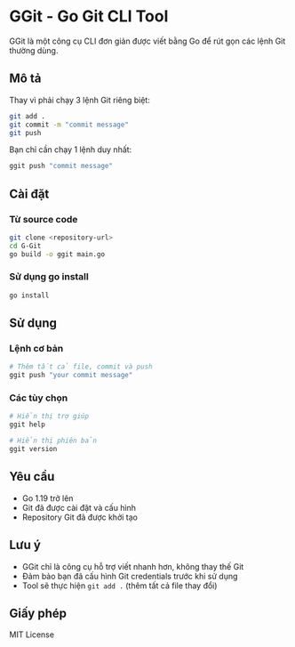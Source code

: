 # GGit - Go Git CLI Tool

GGit là một công cụ CLI đơn giản được viết bằng Go để rút gọn các lệnh Git thường dùng.

## Mô tả

Thay vì phải chạy 3 lệnh Git riêng biệt:
```bash
git add .
git commit -m "commit message"
git push
```

Bạn chỉ cần chạy 1 lệnh duy nhất:
```bash
ggit push "commit message"
```

## Cài đặt

### Từ source code
```bash
git clone <repository-url>
cd G-Git
go build -o ggit main.go
```

### Sử dụng go install
```bash
go install
```

## Sử dụng

### Lệnh cơ bản
```bash
# Thêm tất cả file, commit và push
ggit push "your commit message"
```

### Các tùy chọn
```bash
# Hiển thị trợ giúp
ggit help

# Hiển thị phiên bản
ggit version
```

## Yêu cầu

- Go 1.19 trở lên
- Git đã được cài đặt và cấu hình
- Repository Git đã được khởi tạo

## Lưu ý

- GGit chỉ là công cụ hỗ trợ viết nhanh hơn, không thay thế Git
- Đảm bảo bạn đã cấu hình Git credentials trước khi sử dụng
- Tool sẽ thực hiện `git add .` (thêm tất cả file thay đổi)

## Giấy phép

MIT License 